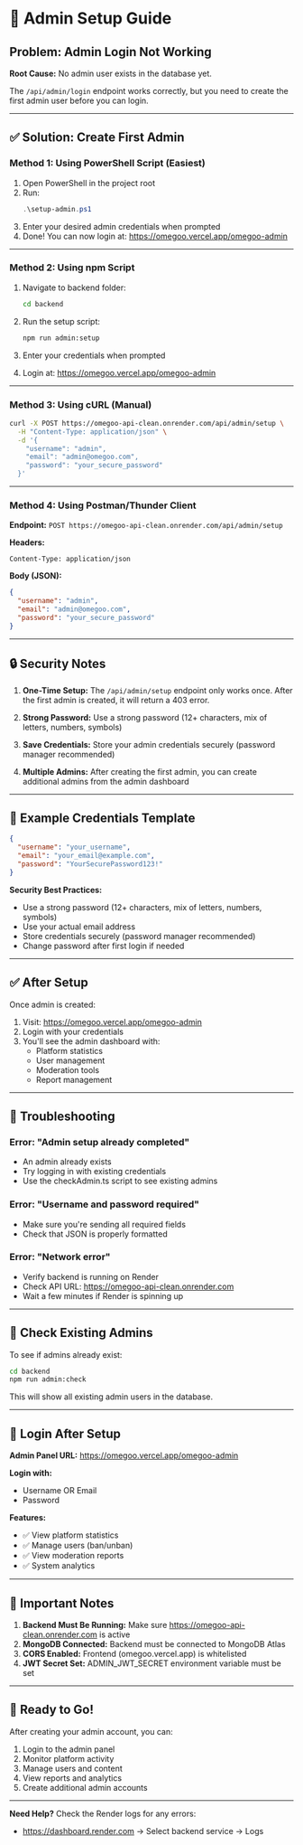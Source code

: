 # 🔐 Admin Setup Guide

## Problem: Admin Login Not Working

**Root Cause:** No admin user exists in the database yet.

The `/api/admin/login` endpoint works correctly, but you need to create the first admin user before you can login.

---

## ✅ Solution: Create First Admin

### Method 1: Using PowerShell Script (Easiest)

1. Open PowerShell in the project root
2. Run:
   ```powershell
   .\setup-admin.ps1
   ```
3. Enter your desired admin credentials when prompted
4. Done! You can now login at: https://omegoo.vercel.app/omegoo-admin

---

### Method 2: Using npm Script

1. Navigate to backend folder:
   ```bash
   cd backend
   ```

2. Run the setup script:
   ```bash
   npm run admin:setup
   ```

3. Enter your credentials when prompted

4. Login at: https://omegoo.vercel.app/omegoo-admin

---

### Method 3: Using cURL (Manual)

```bash
curl -X POST https://omegoo-api-clean.onrender.com/api/admin/setup \
  -H "Content-Type: application/json" \
  -d '{
    "username": "admin",
    "email": "admin@omegoo.com",
    "password": "your_secure_password"
  }'
```

---

### Method 4: Using Postman/Thunder Client

**Endpoint:** `POST https://omegoo-api-clean.onrender.com/api/admin/setup`

**Headers:**
```
Content-Type: application/json
```

**Body (JSON):**
```json
{
  "username": "admin",
  "email": "admin@omegoo.com",
  "password": "your_secure_password"
}
```

---

## 🔒 Security Notes

1. **One-Time Setup:** The `/api/admin/setup` endpoint only works once. After the first admin is created, it will return a 403 error.

2. **Strong Password:** Use a strong password (12+ characters, mix of letters, numbers, symbols)

3. **Save Credentials:** Store your admin credentials securely (password manager recommended)

4. **Multiple Admins:** After creating the first admin, you can create additional admins from the admin dashboard

---

## 🎯 Example Credentials Template

```json
{
  "username": "your_username",
  "email": "your_email@example.com",
  "password": "YourSecurePassword123!"
}
```

**Security Best Practices:**
- Use a strong password (12+ characters, mix of letters, numbers, symbols)
- Use your actual email address
- Store credentials securely (password manager recommended)
- Change password after first login if needed

---

## ✅ After Setup

Once admin is created:

1. Visit: https://omegoo.vercel.app/omegoo-admin
2. Login with your credentials
3. You'll see the admin dashboard with:
   - Platform statistics
   - User management
   - Moderation tools
   - Report management

---

## 🐛 Troubleshooting

### Error: "Admin setup already completed"
- An admin already exists
- Try logging in with existing credentials
- Use the checkAdmin.ts script to see existing admins

### Error: "Username and password required"
- Make sure you're sending all required fields
- Check that JSON is properly formatted

### Error: "Network error"
- Verify backend is running on Render
- Check API URL: https://omegoo-api-clean.onrender.com
- Wait a few minutes if Render is spinning up

---

## 📝 Check Existing Admins

To see if admins already exist:

```bash
cd backend
npm run admin:check
```

This will show all existing admin users in the database.

---

## 🔑 Login After Setup

**Admin Panel URL:** https://omegoo.vercel.app/omegoo-admin

**Login with:**
- Username OR Email
- Password

**Features:**
- ✅ View platform statistics
- ✅ Manage users (ban/unban)
- ✅ View moderation reports
- ✅ System analytics

---

## 🚨 Important Notes

1. **Backend Must Be Running:** Make sure https://omegoo-api-clean.onrender.com is active
2. **MongoDB Connected:** Backend must be connected to MongoDB Atlas
3. **CORS Enabled:** Frontend (omegoo.vercel.app) is whitelisted
4. **JWT Secret Set:** ADMIN_JWT_SECRET environment variable must be set

---

## 🎉 Ready to Go!

After creating your admin account, you can:
1. Login to the admin panel
2. Monitor platform activity
3. Manage users and content
4. View reports and analytics
5. Create additional admin accounts

---

**Need Help?** Check the Render logs for any errors:
- https://dashboard.render.com → Select backend service → Logs

